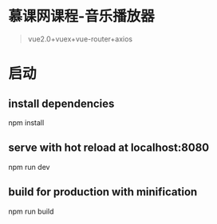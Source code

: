 # 慕课网课程-音乐播放器

> vue2.0+vuex+vue-router+axios

# 启动
## install dependencies
npm install

## serve with hot reload at localhost:8080
npm run dev

## build for production with minification
npm run build


